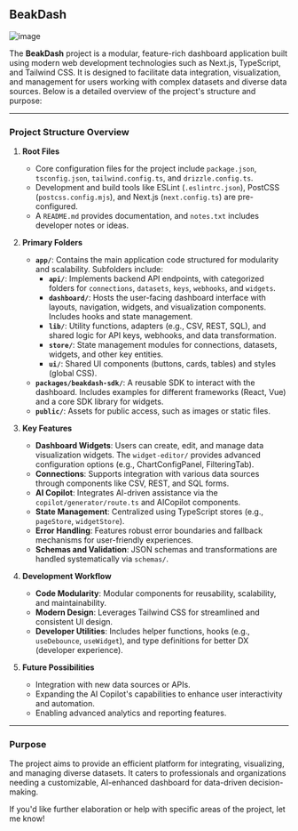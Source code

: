 ## BeakDash

![image](https://github.com/user-attachments/assets/3b885179-cc5a-4a68-9c3c-decac78622f1)




The **BeakDash** project is a modular, feature-rich dashboard application built using modern web development technologies such as Next.js, TypeScript, and Tailwind CSS. It is designed to facilitate data integration, visualization, and management for users working with complex datasets and diverse data sources. Below is a detailed overview of the project's structure and purpose:

---

### **Project Structure Overview**

1. **Root Files**
   - Core configuration files for the project include `package.json`, `tsconfig.json`, `tailwind.config.ts`, and `drizzle.config.ts`.
   - Development and build tools like ESLint (`.eslintrc.json`), PostCSS (`postcss.config.mjs`), and Next.js (`next.config.ts`) are pre-configured.
   - A `README.md` provides documentation, and `notes.txt` includes developer notes or ideas.

2. **Primary Folders**
   - **`app/`**: Contains the main application code structured for modularity and scalability. Subfolders include:
     - **`api/`**: Implements backend API endpoints, with categorized folders for `connections`, `datasets`, `keys`, `webhooks`, and `widgets`.
     - **`dashboard/`**: Hosts the user-facing dashboard interface with layouts, navigation, widgets, and visualization components. Includes hooks and state management.
     - **`lib/`**: Utility functions, adapters (e.g., CSV, REST, SQL), and shared logic for API keys, webhooks, and data transformation.
     - **`store/`**: State management modules for connections, datasets, widgets, and other key entities.
     - **`ui/`**: Shared UI components (buttons, cards, tables) and styles (global CSS).
   - **`packages/beakdash-sdk/`**: A reusable SDK to interact with the dashboard. Includes examples for different frameworks (React, Vue) and a core SDK library for widgets.
   - **`public/`**: Assets for public access, such as images or static files.

3. **Key Features**
   - **Dashboard Widgets**: Users can create, edit, and manage data visualization widgets. The `widget-editor/` provides advanced configuration options (e.g., ChartConfigPanel, FilteringTab).
   - **Connections**: Supports integration with various data sources through components like CSV, REST, and SQL forms.
   - **AI Copilot**: Integrates AI-driven assistance via the `copilot/generator/route.ts` and AICopilot components.
   - **State Management**: Centralized using TypeScript stores (e.g., `pageStore`, `widgetStore`).
   - **Error Handling**: Features robust error boundaries and fallback mechanisms for user-friendly experiences.
   - **Schemas and Validation**: JSON schemas and transformations are handled systematically via `schemas/`.

4. **Development Workflow**
   - **Code Modularity**: Modular components for reusability, scalability, and maintainability.
   - **Modern Design**: Leverages Tailwind CSS for streamlined and consistent UI design.
   - **Developer Utilities**: Includes helper functions, hooks (e.g., `useDebounce`, `useWidget`), and type definitions for better DX (developer experience).

5. **Future Possibilities**
   - Integration with new data sources or APIs.
   - Expanding the AI Copilot's capabilities to enhance user interactivity and automation.
   - Enabling advanced analytics and reporting features.

---

### **Purpose**
The project aims to provide an efficient platform for integrating, visualizing, and managing diverse datasets. It caters to professionals and organizations needing a customizable, AI-enhanced dashboard for data-driven decision-making.

If you'd like further elaboration or help with specific areas of the project, let me know!
